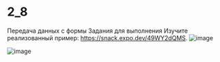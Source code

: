 # 2_8
Передача данных с формы
Задания для выполнения
Изучите реализованный пример: https://snack.expo.dev/49WY2dQMS.
![image](https://user-images.githubusercontent.com/70998909/169412862-db420c19-b076-447f-b175-4b3739a84c80.png)


![image](https://user-images.githubusercontent.com/70998909/169412982-718ea7f5-a16b-4f36-b562-dc6d48956b2d.png)
